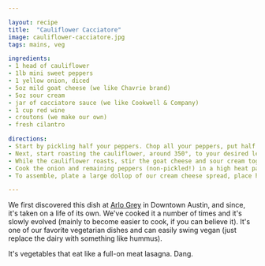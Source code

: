 ```yaml
---

layout: recipe
title:  "Cauliflower Cacciatore"
image: cauliflower-cacciatore.jpg
tags: mains, veg

ingredients:
- 1 head of cauliflower
- 1lb mini sweet peppers
- 1 yellow onion, diced
- 5oz mild goat cheese (we like Chavrie brand)
- 5oz sour cream
- jar of cacciatore sauce (we like Cookwell & Company)
- 1 cup red wine
- croutons (we make our own)
- fresh cilantro

directions:
- Start by pickling half your peppers. Chop all your peppers, put half in a jar, cover with vinegar (and whatever you like, spices, garlic, hot sauce). We're only looking for a quick pickle here, so do this, shake it up, and get back to the rest of the recipe.
- Next, start roasting the cauliflower, around 350°, to your desired level of doneness. Keep it firm and you can call it a "cauliflower steak", cook it down hard and it'll eat more like a mash. If you're making your own croutons, add some bread cubes tossed in oil/salt/pepper around the roasting pan.
- While the cauliflower roasts, stir the goat cheese and sour cream together (and whatever you like, spices, garlic, hot sauce). If it's too thick, thin it out with a bit of olive oil.
- Cook the onion and remaining peppers (non-pickled!) in a high heat pan with some olive oil. When softened, add your jar of cacciatore sauce and a cup of red wine. Stir and bring to a simmer, let it go until it gets a bit thicker.
- To assemble, plate a large dollop of our cream cheese spread, place half a cauliflower head on top, cover with a scoop of cacciatore sauce, top with croutons, cilantro, and our pickled peppers.

---
```


We first discovered this dish at [Arlo Grey](https://www.thelinehotel.com/austin/food-drink/) in Downtown Austin, and since, it's taken on a life of its own. We've cooked it a number of times and it's slowly evolved (mainly to become easier to cook, if you can believe it). It's one of our favorite vegetarian dishes and can easily swing vegan (just replace the dairy with something like hummus).

It's vegetables that eat like a full-on meat lasagna. Dang.
